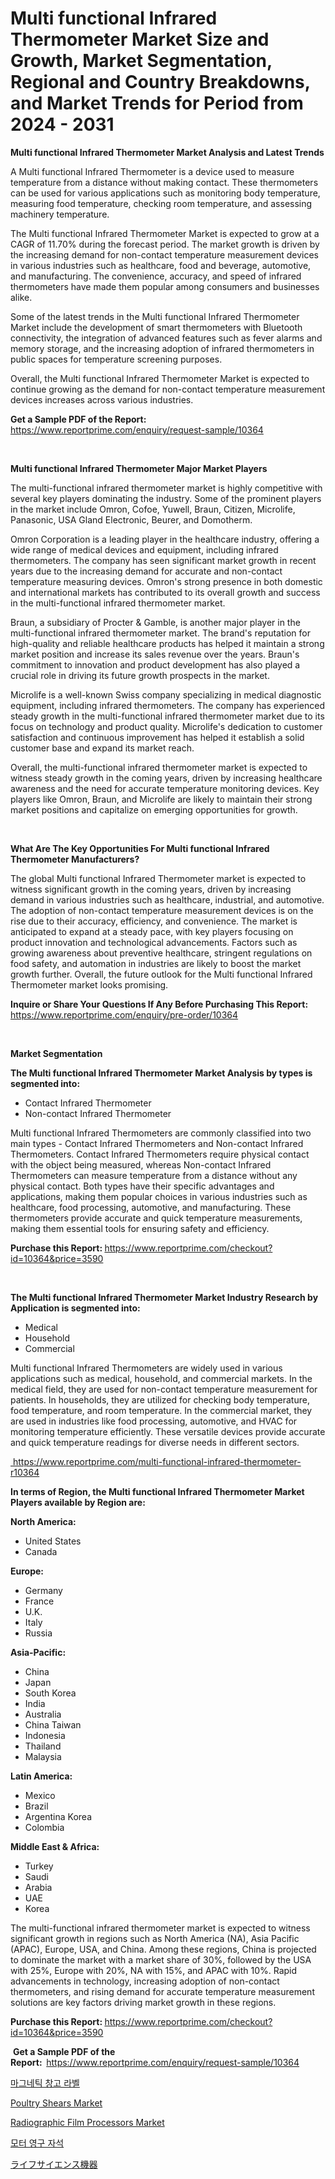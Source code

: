 <p><h1>Multi functional Infrared Thermometer Market Size and Growth, Market Segmentation, Regional and Country Breakdowns, and Market Trends for Period from 2024 -  2031</h1></p><p><strong>Multi functional Infrared Thermometer Market Analysis and Latest Trends</strong></p>
<p><p>A Multi functional Infrared Thermometer is a device used to measure temperature from a distance without making contact. These thermometers can be used for various applications such as monitoring body temperature, measuring food temperature, checking room temperature, and assessing machinery temperature.</p><p>The Multi functional Infrared Thermometer Market is expected to grow at a CAGR of 11.70% during the forecast period. The market growth is driven by the increasing demand for non-contact temperature measurement devices in various industries such as healthcare, food and beverage, automotive, and manufacturing. The convenience, accuracy, and speed of infrared thermometers have made them popular among consumers and businesses alike.</p><p>Some of the latest trends in the Multi functional Infrared Thermometer Market include the development of smart thermometers with Bluetooth connectivity, the integration of advanced features such as fever alarms and memory storage, and the increasing adoption of infrared thermometers in public spaces for temperature screening purposes.</p><p>Overall, the Multi functional Infrared Thermometer Market is expected to continue growing as the demand for non-contact temperature measurement devices increases across various industries.</p></p>
<p><strong>Get a Sample PDF of the Report:&nbsp;</strong> <a href="https://www.reportprime.com/enquiry/request-sample/10364">https://www.reportprime.com/enquiry/request-sample/10364</a></p>
<p>&nbsp;</p>
<p><strong>Multi functional Infrared Thermometer Major Market Players</strong></p>
<p><p>The multi-functional infrared thermometer market is highly competitive with several key players dominating the industry. Some of the prominent players in the market include Omron, Cofoe, Yuwell, Braun, Citizen, Microlife, Panasonic, USA Gland Electronic, Beurer, and Domotherm.</p><p>Omron Corporation is a leading player in the healthcare industry, offering a wide range of medical devices and equipment, including infrared thermometers. The company has seen significant market growth in recent years due to the increasing demand for accurate and non-contact temperature measuring devices. Omron's strong presence in both domestic and international markets has contributed to its overall growth and success in the multi-functional infrared thermometer market.</p><p>Braun, a subsidiary of Procter & Gamble, is another major player in the multi-functional infrared thermometer market. The brand's reputation for high-quality and reliable healthcare products has helped it maintain a strong market position and increase its sales revenue over the years. Braun's commitment to innovation and product development has also played a crucial role in driving its future growth prospects in the market.</p><p>Microlife is a well-known Swiss company specializing in medical diagnostic equipment, including infrared thermometers. The company has experienced steady growth in the multi-functional infrared thermometer market due to its focus on technology and product quality. Microlife's dedication to customer satisfaction and continuous improvement has helped it establish a solid customer base and expand its market reach.</p><p>Overall, the multi-functional infrared thermometer market is expected to witness steady growth in the coming years, driven by increasing healthcare awareness and the need for accurate temperature monitoring devices. Key players like Omron, Braun, and Microlife are likely to maintain their strong market positions and capitalize on emerging opportunities for growth.</p></p>
<p>&nbsp;</p>
<p><strong>What Are The Key Opportunities For Multi functional Infrared Thermometer Manufacturers?</strong></p>
<p><p>The global Multi functional Infrared Thermometer market is expected to witness significant growth in the coming years, driven by increasing demand in various industries such as healthcare, industrial, and automotive. The adoption of non-contact temperature measurement devices is on the rise due to their accuracy, efficiency, and convenience. The market is anticipated to expand at a steady pace, with key players focusing on product innovation and technological advancements. Factors such as growing awareness about preventive healthcare, stringent regulations on food safety, and automation in industries are likely to boost the market growth further. Overall, the future outlook for the Multi functional Infrared Thermometer market looks promising.</p></p>
<p><strong>Inquire or Share Your Questions If Any Before Purchasing This Report:</strong> <a href="https://www.reportprime.com/enquiry/pre-order/10364">https://www.reportprime.com/enquiry/pre-order/10364</a></p>
<p>&nbsp;</p>
<p><strong>Market Segmentation</strong></p>
<p><strong>The Multi functional Infrared Thermometer Market Analysis by types is segmented into:</strong></p>
<p><ul><li>Contact Infrared Thermometer</li><li>Non-contact Infrared Thermometer</li></ul></p>
<p><p>Multi functional Infrared Thermometers are commonly classified into two main types - Contact Infrared Thermometers and Non-contact Infrared Thermometers. Contact Infrared Thermometers require physical contact with the object being measured, whereas Non-contact Infrared Thermometers can measure temperature from a distance without any physical contact. Both types have their specific advantages and applications, making them popular choices in various industries such as healthcare, food processing, automotive, and manufacturing. These thermometers provide accurate and quick temperature measurements, making them essential tools for ensuring safety and efficiency.</p></p>
<p><strong>Purchase this Report:&nbsp;</strong><a href="https://www.reportprime.com/checkout?id=10364&price=3590">https://www.reportprime.com/checkout?id=10364&price=3590</a></p>
<p>&nbsp;</p>
<p><strong>The Multi functional Infrared Thermometer Market Industry Research by Application is segmented into:</strong></p>
<p><ul><li>Medical</li><li>Household</li><li>Commercial</li></ul></p>
<p><p>Multi functional Infrared Thermometers are widely used in various applications such as medical, household, and commercial markets. In the medical field, they are used for non-contact temperature measurement for patients. In households, they are utilized for checking body temperature, food temperature, and room temperature. In the commercial market, they are used in industries like food processing, automotive, and HVAC for monitoring temperature efficiently. These versatile devices provide accurate and quick temperature readings for diverse needs in different sectors.</p></p>
<p><a href="https://www.reportprime.com/multi-functional-infrared-thermometer-r10364">&nbsp;https://www.reportprime.com/multi-functional-infrared-thermometer-r10364</a></p>
<p><strong>In terms of Region, the Multi functional Infrared Thermometer Market Players available by Region are:</strong></p>
<p>
    <p> <strong> North America: </strong>
        <ul>
            <li>United States</li>
            <li>Canada</li>
        </ul>
        </p> 
    <p> <strong> Europe: </strong>
        <ul>
            <li>Germany</li>
            <li>France</li>
            <li>U.K.</li>
            <li>Italy</li>
            <li>Russia</li>
        </ul>
        </p> 
    <p> <strong> Asia-Pacific: </strong>
        <ul>
            <li>China</li>
            <li>Japan</li>
            <li>South Korea</li>
            <li>India</li>
            <li>Australia</li>
            <li>China Taiwan</li>
            <li>Indonesia</li>
            <li>Thailand</li>
            <li>Malaysia</li>
        </ul>
        </p> 
    <p> <strong> Latin America: </strong>
        <ul>
            <li>Mexico</li>
            <li>Brazil</li>
            <li>Argentina Korea</li>
            <li>Colombia</li>
        </ul>
        </p> 
    <p> <strong> Middle East & Africa: </strong>
        <ul>
            <li>Turkey</li>
            <li>Saudi</li>
            <li>Arabia</li>
            <li>UAE</li>
            <li>Korea</li>
        </ul>
    </p>
    </p>
<p><p>The multi-functional infrared thermometer market is expected to witness significant growth in regions such as North America (NA), Asia Pacific (APAC), Europe, USA, and China. Among these regions, China is projected to dominate the market with a market share of 30%, followed by the USA with 25%, Europe with 20%, NA with 15%, and APAC with 10%. Rapid advancements in technology, increasing adoption of non-contact thermometers, and rising demand for accurate temperature measurement solutions are key factors driving market growth in these regions.</p></p>
<p><strong>Purchase this Report: </strong><a href="https://www.reportprime.com/checkout?id=10364&price=3590">https://www.reportprime.com/checkout?id=10364&price=3590</a></p>
<p>&nbsp;<strong>Get a Sample PDF of the Report:&nbsp;&nbsp;</strong><a href="https://www.reportprime.com/enquiry/request-sample/10364">https://www.reportprime.com/enquiry/request-sample/10364</a></p>
<p><strong></strong></p>
<p><p><a href="https://github.com/BrettWeberrt8767765/Market-Research-Report-List-1/blob/main/386712674291.md">마그네틱 창고 라벨</a></p><p><a href="https://issuu.com/reportprime-2/docs/poultry-shears-market-size-2030.pptx">Poultry Shears Market</a></p><p><a href="https://github.com/jerrycopelandthomaswsqd8q/Market-Research-Report-List-2/blob/main/radiographic-film-processors-market.md">Radiographic Film Processors Market</a></p><p><a href="https://github.com/camron674/Market-Research-Report-List-1/blob/main/796044574292.md">모터 영구 자석</a></p><p><a href="https://github.com/Sophiaard2003/Market-Research-Report-List-1/blob/main/375076579437.md">ライフサイエンス機器</a></p></p>